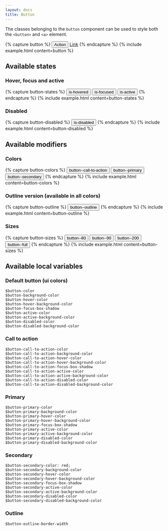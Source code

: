 ```yaml
---
layout: docs
title: Button
---
```


The classes belonging to the `button` component can be used to style both the `<button>` and `<a>` element.

{% capture button %}
<button class="button" type="button">Action</button>
<a class="button button--primary button--outline" href="/">Link</a>
{% endcapture %}
{% include example.html
	content=button
%}

## Available states
### Hover, focus and active

{% capture button-states %}
<button class="button is-hovered" type="button">is-hovered</button>
<button class="button is-focused" type="button">is-focused</button>
<button class="button is-active" type="button">is-active</button>
{% endcapture %}
{% include example.html
	content=button-states
%}

### Disabled
{% capture button-disabled %}
<button class="button is-disabled" type="button">is-disabled</button>
{% endcapture %}
{% include example.html
	content=button-disabled
%}

## Available modifiers
### Colors
{% capture button-colors %}
<button class="button button--call-to-action" type="button">button--call-to-action</button>
<button class="button button--primary" type="button">button--primary</button>
<button class="button button--secondary" type="button">button--secondary</button>
{% endcapture %}
{% include example.html
	content=button-colors
%}

### Outline version (available in all colors)
{% capture button-outline %}
<button class="button button--outline" type="button">button--outline</button>
{% endcapture %}
{% include example.html
	content=button-outline
%}

### Sizes
{% capture button-sizes %}
<button class="button button--80" type="button">button--80</button>
<button class="button button--90" type="button">button--90</button>
<button class="button button--200" type="button">button--200</button>
<button class="button button--full" type="button">button--full</button>
{% endcapture %}
{% include example.html
	content=button-sizes
%}

## Available local variables
### Default button (ui colors)
```
$button-color
$button-background-color
$button-hover-color
$button-hover-background-color
$button-focus-box-shadow
$button-active-color
$button-active-background-color
$button-disabled-color
$button-disabled-background-color
```

### Call to action
```
$button-call-to-action-color
$button-call-to-action-background-color
$button-call-to-action-hover-color
$button-call-to-action-hover-background-color
$button-call-to-action-focus-box-shadow
$button-call-to-action-active-color
$button-call-to-action-active-background-color
$button-call-to-action-disabled-color
$button-call-to-action-disabled-background-color
```

### Primary
```
$button-primary-color
$button-primary-background-color
$button-primary-hover-color
$button-primary-hover-background-color
$button-primary-focus-box-shadow
$button-primary-active-color
$button-primary-active-background-color
$button-primary-disabled-color
$button-primary-disabled-background-color
```

### Secondary
```
$button-secondary-color: red;
$button-secondary-background-color
$button-secondary-hover-color
$button-secondary-hover-background-color
$button-secondary-focus-box-shadow
$button-secondary-active-color
$button-secondary-active-background-color
$button-secondary-disabled-color
$button-secondary-disabled-background-color
```

### Outline
```
$button-outline-border-width
```
